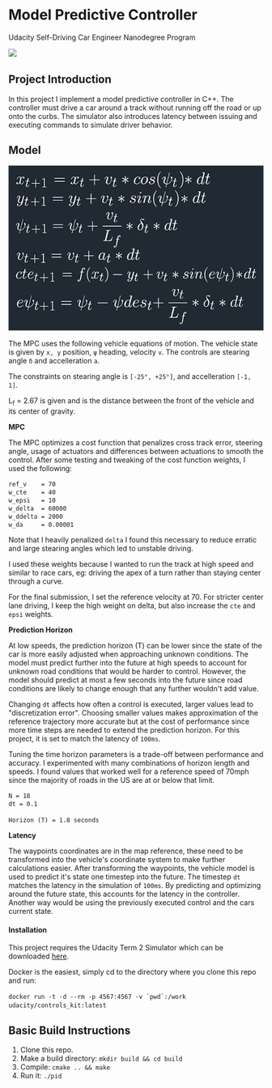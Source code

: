 [//]: # (Image References)
[model]: ./model-equations.png


# Model Predictive Controller 
Udacity Self-Driving Car Engineer Nanodegree Program


<img src="./animation.gif" />


## Project Introduction
In this project I implement a model predictive controller in C++. The controller must drive a car around a track without running off the road or up onto the curbs. The simulator also introduces latency between issuing and executing commands to simulate driver behavior.


## Model

![alt text][model]

The MPC uses the following vehicle equations of motion. The vehicle state is given by `x, y` position, `ψ` heading, velocity `v`. The controls are stearing angle `δ` and accelleration `a`.

The constraints on stearing angle is `[-25°, +25°]`, and accelleration `[-1, 1]`.

L<sub>f</sub> = 2.67 is given and is the distance between the front of the vehicle and its center of gravity.


**MPC**

The MPC optimizes a cost function that penalizes cross track error, steering angle, usage of actuators and differences between actuations to smooth the control. After some testing and tweaking of the cost function weights, I used the following:

```
ref_v    = 70
w_cte    = 40
w_epsi   = 10
w_delta  = 60000
w_ddelta = 2000
w_da     = 0.00001
```

Note that I heavily penalized `delta` I found this necessary to reduce erratic and large stearing angles which led to unstable driving.

I used these weights because I wanted to run the track at high speed and similar to race cars, eg: driving the apex of a turn rather than staying center through a curve.

For the final submission, I set the reference velocity at 70. For stricter center lane driving, I keep the high weight on delta, but also increase the `cte` and `epsi` weights.

**Prediction Horizon**

At low speeds, the prediction horizon (T) can be lower since the state of the car is more easily adjusted when approaching unknown conditions. The model must predict further into the future at high speeds to account for unknown road conditions that would be harder to control. However, the model should predict at most a few seconds into the future since road conditions are likely to change enough that any further wouldn't add value.

Changing `dt` affects how often a control is executed, larger values lead to "discretization error". Choosing smaller values makes approximation of the reference trajectory more accurate but at the cost of performance since more time steps are needed to extend the prediction horizon. For this project, it is set to match the latency of `100ms`.

Tuning the time horizon parameters is a trade-off between performance and accuracy. I experimented with many combinations of horizon length and speeds. I found values that worked well for a reference speed of 70mph since the majority of roads in the US are at or below that limit.

```
N = 18
dt = 0.1

Horizon (T) = 1.8 seconds
```

**Latency**

The waypoints coordinates are in the map reference, these need to be transformed into the vehicle's coordinate system to make further calculations easier. After transforming the waypoints, the vehicle model is used to predict it's state one timestep into the future. The timestep `dt` matches the latency in the simulation of `100ms`. By predicting and optimizing around the future state, this accounts for the latency in the controller. Another way would be using the previously executed control and the cars current state.


#### Installation
This project requires the Udacity Term 2 Simulator which can be downloaded [here](https://github.com/udacity/self-driving-car-sim/releases).

Docker is the easiest, simply cd to the directory where you clone this repo and run:

``docker run -t -d --rm -p 4567:4567 -v `pwd`:/work udacity/controls_kit:latest``


## Basic Build Instructions

1. Clone this repo.
2. Make a build directory: `mkdir build && cd build`
3. Compile: `cmake .. && make`
4. Run it: `./pid`

